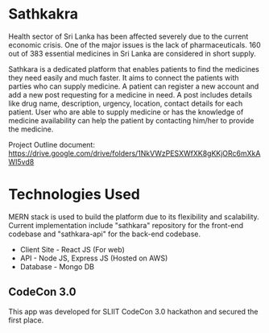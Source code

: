 # Sathkakra

Health sector of Sri Lanka has been affected severely due to the current economic crisis. One of the major issues is the lack of pharmaceuticals. 160 out of 383 essential medicines in Sri Lanka are considered in short supply.

Sathkara is a dedicated platform that enables patients to find the medicines they need easily and much faster. It aims to connect the patients with parties who can supply medicine. A patient can register a new account and add a new post requesting for a medicine in need. A post includes details like drug name, description, urgency, location, contact details for each patient. User who are able to supply medicine or has the knowledge of medicine availability can help the patient by contacting him/her to provide the medicine.

Project Outline document: https://drive.google.com/drive/folders/1NkVWzPESXWfXK8gKKjORc6mXkAWI5vd8

# Technologies Used

MERN stack is used to build the platform due to its flexibility and scalability. Current implementation include "sathkara" repository for the front-end codebase and "sathkara-api" for the back-end codebase.

- Client Site - React JS (For web)
- API - Node JS, Express JS (Hosted on AWS)
- Database - Mongo DB

## CodeCon 3.0

This app was developed for SLIIT CodeCon 3.0 hackathon and secured the first place.

